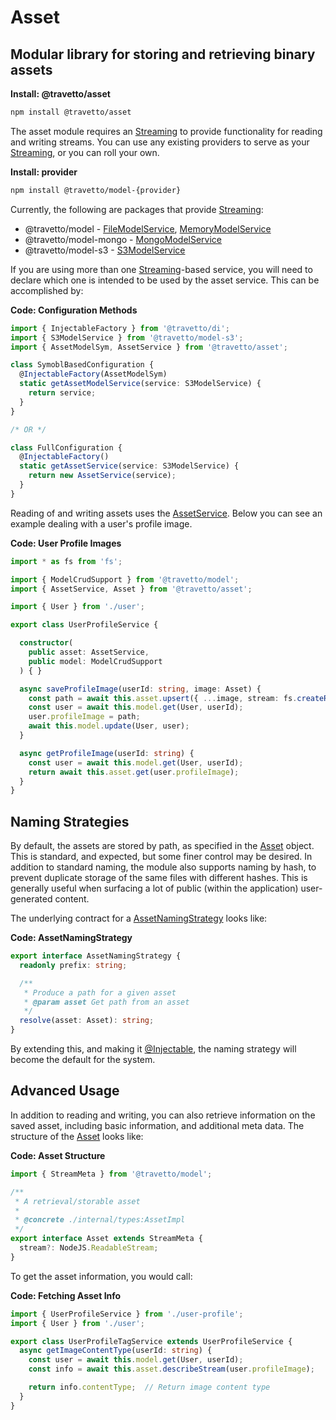 <!-- This file was generated by the framweork and should not be modified directly -->
<!-- Please modify https://github.com/travetto/travetto/tree/master/module/asset/doc.ts and execute "npm run docs" to rebuild -->
# Asset
## Modular library for storing and retrieving binary assets

**Install: @travetto/asset**
```bash
npm install @travetto/asset
```

The asset module requires an [Streaming](https://github.com/travetto/travetto/tree/master/module/model/src/service/stream.ts#L1) to provide functionality for reading and writing streams. You can use any existing providers to serve as your [Streaming](https://github.com/travetto/travetto/tree/master/module/model/src/service/stream.ts#L1), or you can roll your own.

**Install: provider**
```bash
npm install @travetto/model-{provider}
```

Currently, the following are packages that provide [Streaming](https://github.com/travetto/travetto/tree/master/module/model/src/service/stream.ts#L1):
   
   *  @travetto/model - [FileModelService](https://github.com/travetto/travetto/tree/master/module/model/src/provider/file.ts#L42), [MemoryModelService](https://github.com/travetto/travetto/tree/master/module/model/src/provider/memory.ts#L31)
   *  @travetto/model-mongo - [MongoModelService](https://github.com/travetto/travetto/tree/master/module/model-mongo/src/service.ts#L45)
   *  @travetto/model-s3 - [S3ModelService](https://github.com/travetto/travetto/tree/master/module/model-s3/src/service.ts#L26)

If you are using more than one [Streaming](https://github.com/travetto/travetto/tree/master/module/model/src/service/stream.ts#L1)-based service, you will need to declare which one is intended to be used by the asset service.  This can be accomplished by:

**Code: Configuration Methods**
```typescript
import { InjectableFactory } from '@travetto/di';
import { S3ModelService } from '@travetto/model-s3';
import { AssetModelSym, AssetService } from '@travetto/asset';

class SymoblBasedConfiguration {
  @InjectableFactory(AssetModelSym)
  static getAssetModelService(service: S3ModelService) {
    return service;
  }
}

/* OR */

class FullConfiguration {
  @InjectableFactory()
  static getAssetService(service: S3ModelService) {
    return new AssetService(service);
  }
}
```

Reading of and writing assets uses the [AssetService](https://github.com/travetto/travetto/tree/master/module/asset/src/service.ts#L15).  Below you can see an example dealing with a user's profile image.

**Code: User Profile Images**
```typescript
import * as fs from 'fs';

import { ModelCrudSupport } from '@travetto/model';
import { AssetService, Asset } from '@travetto/asset';

import { User } from './user';

export class UserProfileService {

  constructor(
    public asset: AssetService,
    public model: ModelCrudSupport
  ) { }

  async saveProfileImage(userId: string, image: Asset) {
    const path = await this.asset.upsert({ ...image, stream: fs.createReadStream(image.filename) });
    const user = await this.model.get(User, userId);
    user.profileImage = path;
    await this.model.update(User, user);
  }

  async getProfileImage(userId: string) {
    const user = await this.model.get(User, userId);
    return await this.asset.get(user.profileImage);
  }
}
```

## Naming Strategies

By default, the assets are stored by path, as specified in the [Asset](https://github.com/travetto/travetto/tree/master/module/asset/src/types.ts#L8) object.  This is standard, and expected, but some finer control may be desired.  In addition to standard naming, the module also supports naming by hash, to prevent duplicate storage of the same files with different hashes. This is generally useful when surfacing a lot of public (within the application) user-generated content.

The underlying contract for a [AssetNamingStrategy](https://github.com/travetto/travetto/tree/master/module/asset/src/naming.ts#L9) looks like:

**Code: AssetNamingStrategy**
```typescript
export interface AssetNamingStrategy {
  readonly prefix: string;

  /**
   * Produce a path for a given asset
   * @param asset Get path from an asset
   */
  resolve(asset: Asset): string;
}
```

By extending this, and making it [@Injectable](https://github.com/travetto/travetto/tree/master/module/di/src/decorator.ts#L29), the naming strategy will become the default for the system.  

## Advanced Usage

In addition to reading and writing, you can also retrieve information on the saved asset, including basic information, and additional meta data.  The structure of the [Asset](https://github.com/travetto/travetto/tree/master/module/asset/src/types.ts#L8) looks like:

**Code: Asset Structure**
```typescript
import { StreamMeta } from '@travetto/model';

/**
 * A retrieval/storable asset
 *
 * @concrete ./internal/types:AssetImpl
 */
export interface Asset extends StreamMeta {
  stream?: NodeJS.ReadableStream;
}
```

To get the asset information, you would call:

**Code: Fetching Asset Info**
```typescript
import { UserProfileService } from './user-profile';
import { User } from './user';

export class UserProfileTagService extends UserProfileService {
  async getImageContentType(userId: string) {
    const user = await this.model.get(User, userId);
    const info = await this.asset.describeStream(user.profileImage);

    return info.contentType;  // Return image content type
  }
}
```
